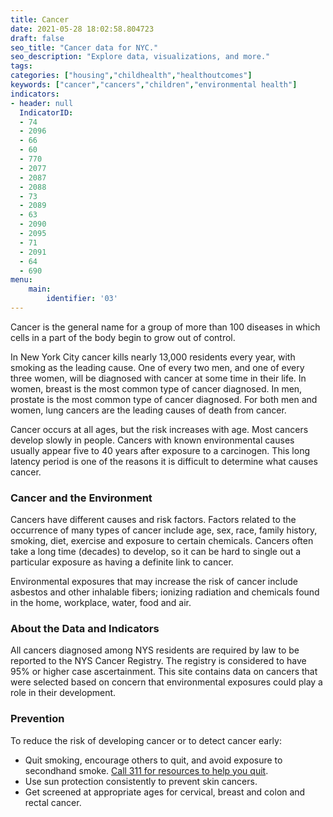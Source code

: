 ```yaml
---
title: Cancer
date: 2021-05-28 18:02:58.804723
draft: false
seo_title: "Cancer data for NYC."
seo_description: "Explore data, visualizations, and more."
tags: 
categories: ["housing","childhealth","healthoutcomes"]
keywords: ["cancer","cancers","children","environmental health"]
indicators:
- header: null
  IndicatorID:
  - 74
  - 2096
  - 66
  - 60
  - 770
  - 2077
  - 2087
  - 2088
  - 73
  - 2089
  - 63
  - 2090
  - 2095
  - 71
  - 2091
  - 64
  - 690
menu:
    main:
        identifier: '03'
---
```


Cancer is the general name for a group of more than 100 diseases in which cells in a part of the body begin to grow out of control.

In New York City cancer kills nearly 13,000 residents every year, with smoking as the leading cause. One of every two men, and one of every three women, will be diagnosed with cancer at some time in their life. In women, breast is the most common type of cancer diagnosed. In men, prostate is the most common type of cancer diagnosed. For both men and women, lung cancers are the leading causes of death from cancer.

Cancer occurs at all ages, but the risk increases with age. Most cancers develop slowly in people. Cancers with known environmental causes usually appear five to 40 years after exposure to a carcinogen. This long latency period is one of the reasons it is difficult to determine what causes cancer.

### Cancer and the Environment

Cancers have different causes and risk factors. Factors related to the occurrence of many types of cancer include age, sex, race, family history, smoking, diet, exercise and exposure to certain chemicals. Cancers often take a long time (decades) to develop, so it can be hard to single out a particular exposure as having a definite link to cancer.  
  
Environmental exposures that may increase the risk of cancer include asbestos and other inhalable fibers; ionizing radiation and chemicals found in the home, workplace, water, food and air.

### About the Data and Indicators
All cancers diagnosed among NYS residents are required by law to be reported to the NYS Cancer Registry. The registry is considered to have 95% or higher case ascertainment. This site contains data on cancers that were selected based on concern that environmental exposures could play a role in their development.

### Prevention
To reduce the risk of developing cancer or to detect cancer early:

- Quit smoking, encourage others to quit, and avoid exposure to secondhand smoke. [Call 311 for resources to help you quit](https://portal.311.nyc.gov/article/?kanumber=KA-02946).
- Use sun protection consistently to prevent skin cancers.
- Get screened at appropriate ages for cervical, breast and colon and rectal cancer.